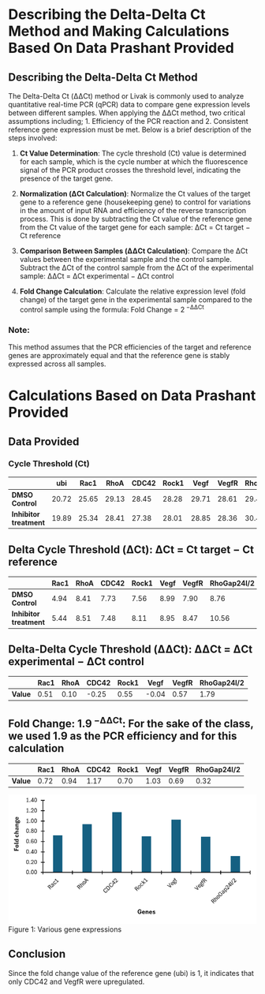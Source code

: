 # **Describing the Delta-Delta Ct Method and Making Calculations Based On Data Prashant Provided**

## **Describing the Delta-Delta Ct Method**

The Delta-Delta Ct (ΔΔCt) method or Livak is commonly used to analyze quantitative real-time PCR (qPCR) data to compare gene expression levels between different samples. When applying the ΔΔCt method, two critical assumptions including; 1. Efficiency of the PCR reaction and 2. Consistent reference gene expression must be met. 
Below is a brief description of the steps involved:

1. **Ct Value Determination**: The cycle threshold (Ct) value is determined for each sample, which is the cycle number at which the fluorescence signal of the PCR product crosses the threshold level, indicating the presence of the target gene.

2. **Normalization (ΔCt Calculation)**: Normalize the Ct values of the target gene to a reference gene (housekeeping gene) to control for variations in the amount of input RNA and efficiency of the reverse transcription process. This is done by subtracting the Ct value of the reference gene from the Ct value of the target gene for each sample:
ΔCt = Ct target − Ct reference

3. **Comparison Between Samples (ΔΔCt Calculation)**: Compare the ΔCt values between the experimental sample and the control sample. Subtract the ΔCt of the control sample from the ΔCt of the experimental sample: ΔΔCt = ΔCt experimental − ΔCt control

4. **Fold Change Calculation**: Calculate the relative expression level (fold change) of the target gene in the experimental sample compared to the control sample using the formula: Fold Change = 2<sup> −ΔΔCt</sup> 

### **Note:** 
This method assumes that the PCR efficiencies of the target and reference genes are approximately equal and that the reference gene is stably expressed across all samples.

# **Calculations Based on Data Prashant Provided**

## **Data Provided**



### Cycle Threshold (Ct)

|                | ubi  | Rac1 | RhoA | CDC42 | Rock1 | Vegf | VegfR | RhoGap24l/2 |
|----------------|------|------|------|-------|-------|------|-------|-------------|
| **DMSO Control**     | 20.72 | 25.65 | 29.13 | 28.45 | 28.28 | 29.71 | 28.61 | 29.48       |
| **Inhibitor treatment** | 19.89 | 25.34 | 28.41 | 27.38 | 28.01 | 28.85 | 28.36 | 30.45       |

## **Delta Cycle Threshold (ΔCt): ΔCt = Ct target − Ct reference**



|                        | Rac1 | RhoA | CDC42 | Rock1 | Vegf | VegfR | RhoGap24l/2 |
|------------------------|------|------|-------|-------|------|-------|-------------|
| **DMSO Control**       | 4.94 | 8.41 | 7.73  | 7.56  | 8.99 | 7.90  | 8.76        |
| **Inhibitor treatment**| 5.44 | 8.51 | 7.48  | 8.11  | 8.95 | 8.47  | 10.56       |

## **Delta-Delta Cycle Threshold (ΔΔCt)**: ΔΔCt = ΔCt experimental − ΔCt control



|                | Rac1 | RhoA | CDC42 | Rock1 | Vegf | VegfR | RhoGap24l/2 |
|----------------|------|------|-------|-------|------|-------|-------------|
| **Value**      | 0.51 | 0.10 | -0.25 | 0.55  | -0.04| 0.57  | 1.79        |

## **Fold Change**: 1.9<sup> −ΔΔCt</sup>: For the sake of the class, we used 1.9 as the PCR efficiency and for this calculation 



|                | Rac1 | RhoA | CDC42 | Rock1 | Vegf | VegfR | RhoGap24l/2 |
|----------------|------|------|-------|-------|------|-------|-------------|
| **Value**      | 0.72 | 0.94 | 1.17  | 0.70  | 1.03 | 0.69  | 0.32        |

![alt text](../images/qPCR%20data%20analysis_Prashant's%20data.png)   
Figure 1: Various gene expressions 

## **Conclusion**

Since the fold change value of the reference gene (ubi) is 1, it indicates that only CDC42 and VegfR were upregulated.




​

​
 


   
   